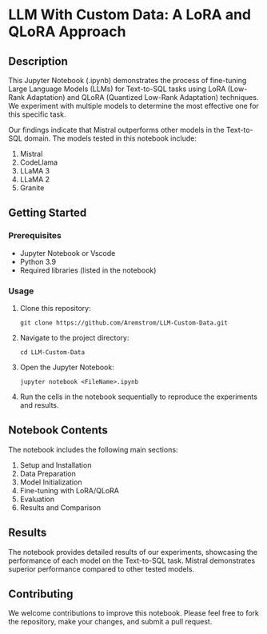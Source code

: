 # LLM With Custom Data: A LoRA and QLoRA Approach

## Description

This Jupyter Notebook (.ipynb) demonstrates the process of fine-tuning Large Language Models (LLMs) for Text-to-SQL tasks using LoRA (Low-Rank Adaptation) and QLoRA (Quantized Low-Rank Adaptation) techniques. We experiment with multiple models to determine the most effective one for this specific task.

Our findings indicate that Mistral outperforms other models in the Text-to-SQL domain. The models tested in this notebook include:

1. Mistral
2. CodeLlama
3. LLaMA 3
4. LLaMA 2
5. Granite

## Getting Started

### Prerequisites

- Jupyter Notebook or Vscode
- Python 3.9
- Required libraries (listed in the notebook)

### Usage

1. Clone this repository:

   ```
   git clone https://github.com/Aremstrom/LLM-Custom-Data.git
   ```

2. Navigate to the project directory:

   ```
   cd LLM-Custom-Data
   ```

3. Open the Jupyter Notebook:

   ```
   jupyter notebook <FileName>.ipynb
   ```

4. Run the cells in the notebook sequentially to reproduce the experiments and results.

## Notebook Contents

The notebook includes the following main sections:

1. Setup and Installation
2. Data Preparation
3. Model Initialization
4. Fine-tuning with LoRA/QLoRA
5. Evaluation
6. Results and Comparison

## Results

The notebook provides detailed results of our experiments, showcasing the performance of each model on the Text-to-SQL task. Mistral demonstrates superior performance compared to other tested models.

## Contributing

We welcome contributions to improve this notebook. Please feel free to fork the repository, make your changes, and submit a pull request.
